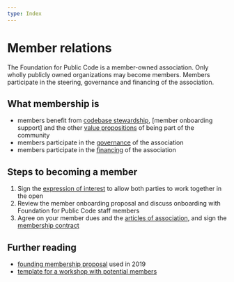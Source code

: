 ```yaml
---
type: Index
---
```


# Member relations

The Foundation for Public Code is a member-owned association. Only wholly publicly owned organizations may become members. Members participate in the steering, governance and financing of the association.

## What membership is

* members benefit from [codebase stewardship](../codebase-stewardship/index.md), [member onboarding support] and the other [value propositions](member-onboarding-support.md) of being part of the community
* members participate in the [governance](../../organization/governance-model.md) of the association
* members participate in the [financing](../../organization/financial-model.md) of the association

## Steps to becoming a member

1) Sign the [expression of interest](expression-of-interest.md) to allow both parties to work together in the open
2) Review the member onboarding proposal and discuss onboarding with Foundation for Public Code staff members
3) Agree on your member dues and the [articles of association](../../organization/articles-of-association.md), and sign the [membership contract](membership-contract.md)

## Further reading

* [founding membership proposal](founding-membership-proposal.md) used in 2019
* [template for a workshop with potential members](founding-membership-workshop.md)

